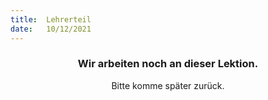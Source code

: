 ```yaml
---
title:  Lehrerteil
date:   10/12/2021
---
```


### <center>Wir arbeiten noch an dieser Lektion.</center>
<center>Bitte komme später zurück.</center>